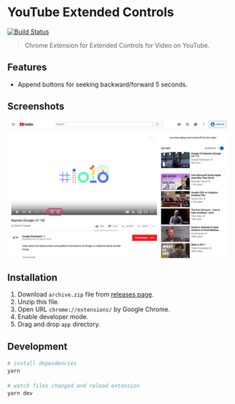 # YouTube Extended Controls
[![Build Status](https://travis-ci.com/fiahfy/youtube-extended-controls.svg?branch=master)](https://travis-ci.com/fiahfy/youtube-extended-controls)

> Chrome Extension for Extended Controls for Video on YouTube.


## Features
* Append buttons for seeking backward/forward 5 seconds.


## Screenshots
![screenshot](./build/screenshots/screenshot.png?raw=true)


## Installation
1. Download `archive.zip` file from [releases page](https://github.com/fiahfy/youtube-extended-controls/releases).
2. Unzip this file.
3. Open URL `chrome://extensions/` by Google Chrome.
4. Enable developer mode.
5. Drag and drop `app` directory.


## Development
``` bash
# install dependencies
yarn

# watch files changed and reload extension
yarn dev
```

